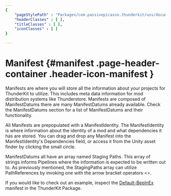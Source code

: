 ```yaml
---
{
	"pageStylePath" : "Packages/com.passivepicasso.thunderkit/uss/documentation_style.uss",
	"headerClasses" : [ ],
	"titleClasses" : [ ],
	"iconClasses" : [ ]
}

---
```


# Manifest {#manifest .page-header-container .header-icon-manifest }

Manifests are where you will store all the information about your projects for ThunderKit to utilize. This includes meta data information for mod distribution systems like Thunderstore. Manifests are composed of ManifestDatums there are many ManifestDatums already available. Check the ManifestDatums section for a list of ManifestDatums and their functionality.

All Manifests are prepopulated with a ManifestIdentity. The ManifestIdentity is where information about the identity of a mod and what dependencies it has are stored.  You can drag and drop any Manifest into the ManifestIdentity's Dependencies field, or access it from the Unity asset finder by clicking the small circle.

ManifestDatums all have an array named Staging Paths.  This array of strings informs Pipelines where the information is expected to be written out to. As previously mentioned, the StagingPaths array can utilize PathReferences by invoking one with the arrow bracket operators <>.

If you would like to check out an example, inspect the [Default-BepInEx](assetlink://Packages/com.passivepicasso.thunderkit/Editor/Templates/BepInEx/Manifests/Default-BepInEx.asset) manifest in the ThunderKit Package.